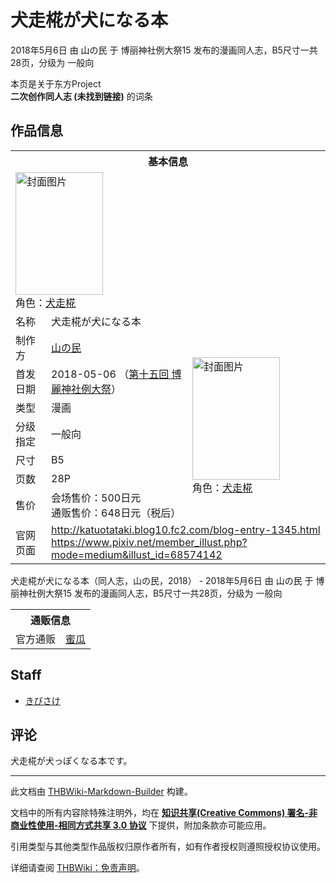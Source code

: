 # 犬走椛が犬になる本

<!-- source html: G:\repos\THBWiki-Markdown-Builder\THBWikiMarkdown\Temp\main\2\2d\ns0%3A%E7%8A%AC%E8%B5%B0%E6%A4%9B%E3%81%8C%E7%8A%AC%E3%81%AB%E3%81%AA%E3%82%8B%E6%9C%AC.html -->

2018年5月6日 由 山の民 于 博丽神社例大祭15 发布的漫画同人志，B5尺寸一共28页，分级为 一般向

本页是关于东方Project  
 **二次创作同人志 (未找到链接)** 的词条

## 作品信息

<table><tbody><tr><th colspan="3">基本信息</th></tr><tr><td class="cover-artwork-mobile" colspan="2"><a href="./文件-犬走椛が犬になる本封面.png.md" class="image" title="封面图片"><img alt="封面图片" src="https://upload.thwiki.cc/thumb/6/60/%E7%8A%AC%E8%B5%B0%E6%A4%9B%E3%81%8C%E7%8A%AC%E3%81%AB%E3%81%AA%E3%82%8B%E6%9C%AC%E5%B0%81%E9%9D%A2.png/140px-%E7%8A%AC%E8%B5%B0%E6%A4%9B%E3%81%8C%E7%8A%AC%E3%81%AB%E3%81%AA%E3%82%8B%E6%9C%AC%E5%B0%81%E9%9D%A2.png" decoding="async" loading="lazy" width="140" height="196" srcset="https://upload.thwiki.cc/thumb/6/60/%E7%8A%AC%E8%B5%B0%E6%A4%9B%E3%81%8C%E7%8A%AC%E3%81%AB%E3%81%AA%E3%82%8B%E6%9C%AC%E5%B0%81%E9%9D%A2.png/210px-%E7%8A%AC%E8%B5%B0%E6%A4%9B%E3%81%8C%E7%8A%AC%E3%81%AB%E3%81%AA%E3%82%8B%E6%9C%AC%E5%B0%81%E9%9D%A2.png 1.5x, https://upload.thwiki.cc/thumb/6/60/%E7%8A%AC%E8%B5%B0%E6%A4%9B%E3%81%8C%E7%8A%AC%E3%81%AB%E3%81%AA%E3%82%8B%E6%9C%AC%E5%B0%81%E9%9D%A2.png/280px-%E7%8A%AC%E8%B5%B0%E6%A4%9B%E3%81%8C%E7%8A%AC%E3%81%AB%E3%81%AA%E3%82%8B%E6%9C%AC%E5%B0%81%E9%9D%A2.png 2x" data-file-width="1000" data-file-height="1397"></a><div class="cover-char">角色：<a href="./犬走椛.md" title="犬走椛">犬走椛</a></div></td>
</tr><tr><td class="label">名称</td><td colspan="2"> 犬走椛が犬になる本 </td></tr><tr><td class="label">制作方</td><td><a href="./山の民.md" title="山の民">山の民</a></td><td class="cover-artwork" rowspan="7" style="min-width:196px;"><a href="./文件-犬走椛が犬になる本封面.png.md" class="image" title="封面图片"><img alt="封面图片" src="https://upload.thwiki.cc/thumb/6/60/%E7%8A%AC%E8%B5%B0%E6%A4%9B%E3%81%8C%E7%8A%AC%E3%81%AB%E3%81%AA%E3%82%8B%E6%9C%AC%E5%B0%81%E9%9D%A2.png/140px-%E7%8A%AC%E8%B5%B0%E6%A4%9B%E3%81%8C%E7%8A%AC%E3%81%AB%E3%81%AA%E3%82%8B%E6%9C%AC%E5%B0%81%E9%9D%A2.png" decoding="async" loading="lazy" width="140" height="196" srcset="https://upload.thwiki.cc/thumb/6/60/%E7%8A%AC%E8%B5%B0%E6%A4%9B%E3%81%8C%E7%8A%AC%E3%81%AB%E3%81%AA%E3%82%8B%E6%9C%AC%E5%B0%81%E9%9D%A2.png/210px-%E7%8A%AC%E8%B5%B0%E6%A4%9B%E3%81%8C%E7%8A%AC%E3%81%AB%E3%81%AA%E3%82%8B%E6%9C%AC%E5%B0%81%E9%9D%A2.png 1.5x, https://upload.thwiki.cc/thumb/6/60/%E7%8A%AC%E8%B5%B0%E6%A4%9B%E3%81%8C%E7%8A%AC%E3%81%AB%E3%81%AA%E3%82%8B%E6%9C%AC%E5%B0%81%E9%9D%A2.png/280px-%E7%8A%AC%E8%B5%B0%E6%A4%9B%E3%81%8C%E7%8A%AC%E3%81%AB%E3%81%AA%E3%82%8B%E6%9C%AC%E5%B0%81%E9%9D%A2.png 2x" data-file-width="1000" data-file-height="1397"></a><div class="cover-char">角色：<a href="./犬走椛.md" title="犬走椛">犬走椛</a></div></td>
</tr><tr><td class="label">首发日期</td><td>2018-05-06&#160;（<a href="/展会作品列表?e=%E5%8D%9A%E4%B8%BD%E7%A5%9E%E7%A4%BE%E4%BE%8B%E5%A4%A7%E7%A5%AD%2315">第十五回 博麗神社例大祭</a>）</td></tr><tr><td class="label">类型</td><td>漫画</td></tr><tr><td class="label">分级指定</td><td>一般向</td></tr><tr><td class="label">尺寸</td><td>B5</td></tr><tr><td class="label">页数</td><td>28P</td></tr><tr><td class="label">售价</td><td>会场售价：500日元<br>通贩售价：648日元（税后）</td></tr>
<tr><td class="label">官网页面</td><td colspan="2"><a rel="nofollow" class="external free" href="http://katuotataki.blog10.fc2.com/blog-entry-1345.html">http://katuotataki.blog10.fc2.com/blog-entry-1345.html</a><br><a rel="nofollow" class="external free" href="https://www.pixiv.net/member_illust.php?mode=medium&amp;illust_id=68574142">https://www.pixiv.net/member_illust.php?mode=medium&amp;illust_id=68574142</a></td></tr></tbody></table>

犬走椛が犬になる本（同人志，山の民，2018） - 2018年5月6日 由 山の民 于 博丽神社例大祭15 发布的漫画同人志，B5尺寸一共28页，分级为 一般向

<table><tbody><tr><th colspan="3">通贩信息</th></tr><tr><td class="label">官方通贩</td><td colspan="2"><a rel="nofollow" class="external text" href="https://www.melonbooks.co.jp/detail/detail.php?product_id=365923">蜜瓜</a></td></tr></tbody></table>



## Staff
- [きびさけ](./きびさけ.md)


## 评论
  
犬走椛が犬っぽくなる本です。 
  
  
  

  





---

此文档由 [THBWiki-Markdown-Builder](https://github.com/Delsin-Yu/THBWiki-Markdown-Builder) 构建。

文档中的所有内容除特殊注明外，均在 [**知识共享(Creative Commons) 署名-非商业性使用-相同方式共享 3.0 协议**](https://creativecommons.org/licenses/by-sa/3.0/deed.zh-hans) 下提供，附加条款亦可能应用。

引用类型与其他类型作品版权归原作者所有，如有作者授权则遵照授权协议使用。

详细请查阅 [THBWiki：免责声明](https://thbwiki.cc/THBWiki:%E5%85%8D%E8%B4%A3%E5%A3%B0%E6%98%8E)。

